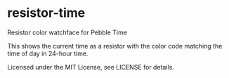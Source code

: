 # resistor-time
Resistor color watchface for Pebble Time

This shows the current time as a resistor with the color code matching the time of day in 24-hour time.

Licensed under the MIT License, see LICENSE for details.
